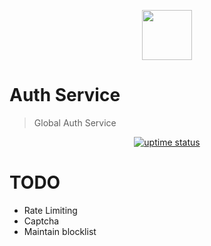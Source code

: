 <p align="center">
  <img src="./public/logo.png" lt="Logo" width="80" />
<p>

# Auth Service

> Global Auth Service

<p align="center">
  <a href="https://uptime.betterstack.com/?utm_source=status_badge">
    <img src="https://uptime.betterstack.com/status-badges/v3/monitor/10kju.svg" alt="uptime status">
  </a>
</p>

# TODO

- Rate Limiting
- Captcha
- Maintain blocklist
